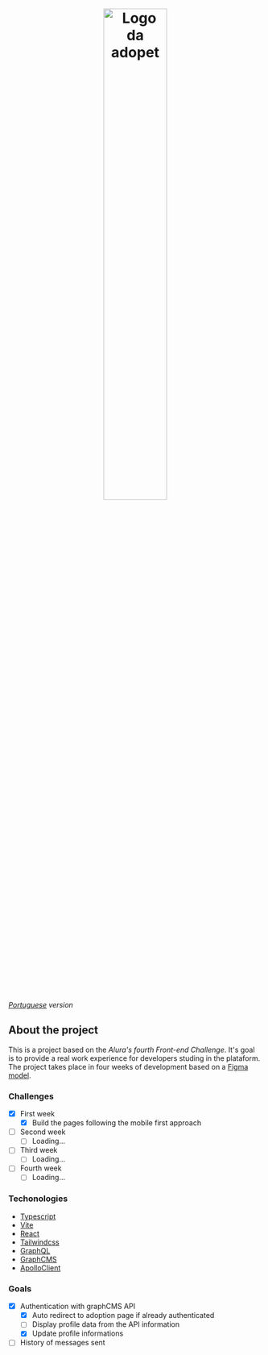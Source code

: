 <h1 align="center">
  <img src="https://ik.imagekit.io/698xlahbaqz/Logos-03_vdyCkQ9Bw.png?ik-sdk-version=javascript-1.4.3&updatedAt=1657315716722" alt="Logo da adopet" width="50%" />
</h1>

*[Portuguese](/README-pt.md) version*

## About the project

This is a project based on the *Alura's fourth Front-end Challenge*. It's goal is to provide a real work experience for developers studing in the plataform.
The project takes place in four weeks of development based on a [Figma model](https://www.figma.com/file/TlfkDoIu8uyjZNla1T8TpH/Challenge---Adopet).

### Challenges

- [X] First week
  - [X] Build the pages following the mobile first approach
- [ ] Second week
  - [ ] Loading...
- [ ] Third week
  - [ ] Loading...
- [ ] Fourth week
  - [ ] Loading...

### Techonologies

- [Typescript](https://www.typescriptlang.org/)
- [Vite](https://vitejs.dev/)
- [React](https://reactjs.org/)
- [Tailwindcss](https://tailwindcss.com/)
- [GraphQL](https://graphql.org/)
- [GraphCMS](https://graphcms.com/)
- [ApolloClient](https://www.apollographql.com/docs/react/)

### Goals

- [X] Authentication with graphCMS API
  - [X] Auto redirect to adoption page if already authenticated
  - [ ] Display profile data from the API information
  - [X] Update profile informations

- [ ] History of messages sent